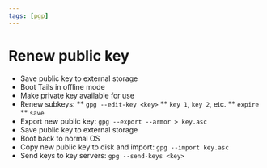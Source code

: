 ```yaml
---
tags: [pgp]
---
```


# Renew public key

* Save public key to external storage
* Boot Tails in offline mode
* Make private key available for use
* Renew subkeys:
** `gpg --edit-key <key>`
** `key 1`, `key 2`, etc.
** `expire`
** `save`
* Export new public key: `gpg --export --armor > key.asc`
* Save public key to external storage
* Boot back to normal OS
* Copy new public key to disk and import: `gpg --import key.asc`
* Send keys to key servers: `gpg --send-keys <key>`
